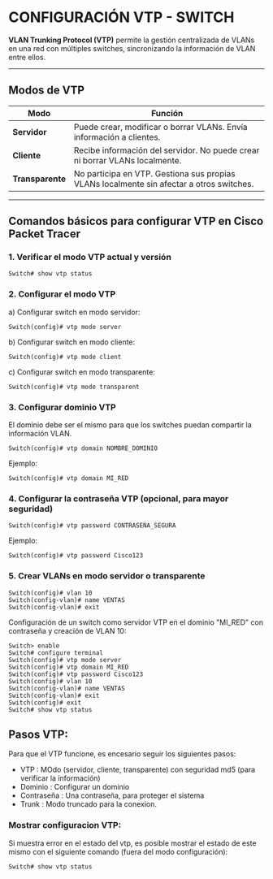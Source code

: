 # CONFIGURACIÓN VTP - SWITCH

**VLAN Trunking Protocol (VTP)** permite la gestión centralizada de VLANs en una red con múltiples switches, sincronizando la información de VLAN entre ellos.

---

## Modos de VTP

| Modo           | Función                                                                                   |
|----------------|-------------------------------------------------------------------------------------------|
| **Servidor**   | Puede crear, modificar o borrar VLANs. Envía información a clientes.                      |
| **Cliente**    | Recibe información del servidor. No puede crear ni borrar VLANs localmente.               |
| **Transparente** | No participa en VTP. Gestiona sus propias VLANs localmente sin afectar a otros switches. |

---

## Comandos básicos para configurar VTP en Cisco Packet Tracer

### 1. Verificar el modo VTP actual y versión
```plaintext
Switch# show vtp status
```

### 2. Configurar el modo VTP
a) Configurar switch en modo servidor:
```
Switch(config)# vtp mode server
```
b) Configurar switch en modo cliente:
```
Switch(config)# vtp mode client
```
c) Configurar switch en modo transparente:
```
Switch(config)# vtp mode transparent
```

### 3. Configurar dominio VTP

El dominio debe ser el mismo para que los switches puedan compartir la información VLAN.
```
Switch(config)# vtp domain NOMBRE_DOMINIO
```
Ejemplo:
```
Switch(config)# vtp domain MI_RED
```
### 4. Configurar la contraseña VTP (opcional, para mayor seguridad)

```
Switch(config)# vtp password CONTRASEÑA_SEGURA
```
Ejemplo:
```
Switch(config)# vtp password Cisco123
```
### 5. Crear VLANs en modo servidor o transparente
```
Switch(config)# vlan 10
Switch(config-vlan)# name VENTAS
Switch(config-vlan)# exit
```

Configuración de un switch como servidor VTP en el dominio "MI_RED" con contraseña y creación de VLAN 10:
```
Switch> enable
Switch# configure terminal
Switch(config)# vtp mode server
Switch(config)# vtp domain MI_RED
Switch(config)# vtp password Cisco123
Switch(config)# vlan 10
Switch(config-vlan)# name VENTAS
Switch(config-vlan)# exit
Switch(config)# exit
Switch# show vtp status
```
## Pasos VTP:

Para que el VTP funcione, es encesario seguir los siguientes pasos:
- VTP : MOdo (servidor, cliente, transparente) con seguridad md5 (para verificar la información)
- Dominio : Configurar un dominio
- Contraseña : Una contraseña, para proteger el sistema
- Trunk : Modo truncado para la conexion.

### Mostrar configuracion VTP:
Si muestra error en el estado del vtp, es posible mostrar el estado de este mismo con el siguiente comando (fuera del modo configuración):
```
Switch# show vtp status
```